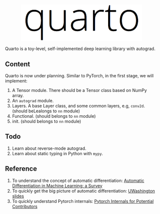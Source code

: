
[<p align="center"><img src="logo.png" alt="Quarto" width=400></p>](https://huangweiran.club)

Quarto is a toy-level, self-implemented deep learning library with autograd.

## Content

Quarto is now under planning. Similar to PyTorch, in the first stage, we will implement:

1. A Tensor module. There should be a Tensor class based on NumPy array.
2. An `autograd` module.
3. Layers. A base Layer class, and some common layers, e.g, `conv2d`. (should beLealongs to `nn` module)
4. Functional. (should belongs to `nn` module)
5. init. (should belongs to `nn` module)

## Todo
1. Learn about reverse-mode autograd.
2. Learn about static typing in Python with `mypy`.


## Reference
1. To understand the concept of automatic differentiation: [Automatic Differentiation in Machine Learning: a Survey](https://arxiv.org/pdf/1502.05767.pdf)
2. To quickly get the big picture of automatic differentiation: [UWashington slides](http://dlsys.cs.washington.edu/pdf/lecture4.pdf)
3. To quickly understand Pytorch internals: [Pytorch Internals for Potential Contributors](http://blog.ezyang.com/2019/05/pytorch-internals/)
